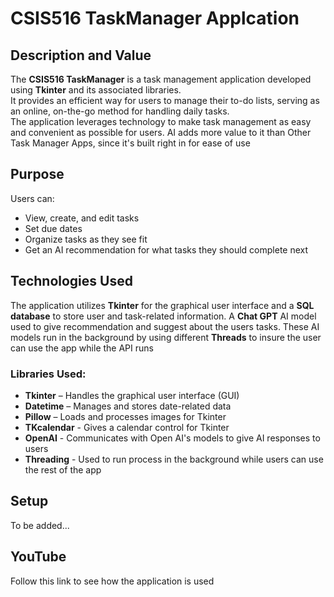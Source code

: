 # CSIS516 TaskManager Applcation

## Description and Value
The **CSIS516 TaskManager** is a task management application developed using **Tkinter** and its associated libraries.  
It provides an efficient way for users to manage their to-do lists, serving as an online, on-the-go method for handling daily tasks.  
The application leverages technology to make task management as easy and convenient as possible for users. AI adds more value to it than
Other Task Manager Apps, since it's built right in for ease of use


## Purpose
Users can:  
- View, create, and edit tasks  
- Set due dates  
- Organize tasks as they see fit 
- Get an AI recommendation for what tasks they should complete next

## Technologies Used
The application utilizes **Tkinter** for the graphical user interface and a **SQL database** to store user and task-related information. 
A **Chat GPT** AI model used to give recommendation and suggest about the users tasks. These AI models run in the background
by using different **Threads** to insure the user can use the app while the API runs 

### Libraries Used:
- **Tkinter** – Handles the graphical user interface (GUI)  
- **Datetime** – Manages and stores date-related data  
- **Pillow** – Loads and processes images for Tkinter  
- **TKcalendar** - Gives a calendar control for Tkinter
- **OpenAI** - Communicates with Open AI's models to give AI responses to users
- **Threading** - Used to run process in the background while users can use the rest of the app

## Setup
To be added...

## YouTube
Follow this link to see how the application is used